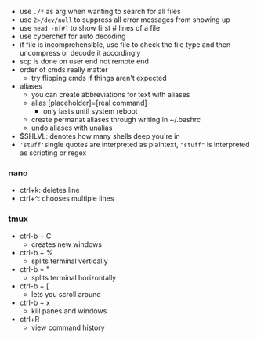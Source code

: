 

- use  ```./*``` as arg when wanting to search for all files 
- use  ```2>/dev/null``` to suppress all error messages from showing up
- use ```head -n[#]``` to show first # lines of a file
- use cyberchef for auto decoding
- if file is incomprehensible, use file to check the file type and then uncompress or decode it accordingly
- scp is done on user end not remote end
- order of cmds really matter
	- try flipping cmds if things aren't expected
- aliases
	- you can create abbreviations for text with aliases
	- alias [placeholder]=[real command]
		- only lasts until system reboot
	- create permanat aliases through writing in ~/.bashrc
	- undo aliases with unalias
- $SHLVL: denotes how many shells deep you're in
- `'stuff'`single quotes are interpreted as plaintext, `"stuff"` is interpreted as scripting or regex

### nano
- ctrl+k: deletes line
- ctrl+^: chooses multiple lines


### tmux
- ctrl-b + C
	- creates new windows
- ctrl-b + %
	- splits terminal vertically
- ctrl-b + "
	- splits terminal horizontally
- ctrl-b + [
	- lets you scroll around
- ctrl-b + x
	- kill panes and windows
- ctrl+R
	- view command history